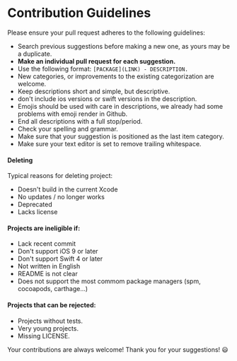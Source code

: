 # Contribution Guidelines

Please ensure your pull request adheres to the following guidelines:

- Search previous suggestions before making a new one, as yours may be a duplicate.
- **Make an individual pull request for each suggestion.**
- Use the following format: `[PACKAGE](LINK) - DESCRIPTION.`
- New categories, or improvements to the existing categorization are welcome.
- Keep descriptions short and simple, but descriptive.
- don't include ios versions or swift versions in the description.
- Emojis should be used with care in descriptions, we already had some problems with emoji render in Github.
- End all descriptions with a full stop/period.
- Check your spelling and grammar.
- Make sure that your suggestion is positioned as the last item category.
- Make sure your text editor is set to remove trailing whitespace.

#### Deleting

Typical reasons for deleting project:

- Doesn't build in the current Xcode
- No updates / no longer works
- Deprecated
- Lacks license

#### Projects are ineligible if:

- Lack recent commit
- Don't support iOS 9 or later
- Don't support Swift 4 or later
- Not written in English
- README is not clear
- Does not support the most commom package managers (spm, cocoapods, carthage...)

#### Projects that can be rejected:

- Projects without tests.
- Very young projects.
- Missing LICENSE.

Your contributions are always welcome!  Thank you for your suggestions! :smiley:
